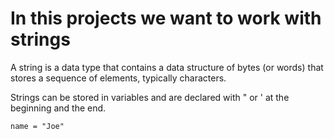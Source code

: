 # In this projects we want to work with strings

A string is a data type that contains a data structure of bytes (or words) that stores a sequence of elements, typically characters.

Strings can be stored in variables and are declared with " or ' at the beginning and the end.
```
name = "Joe"
```
